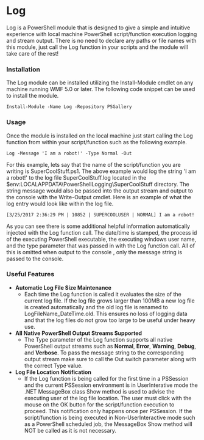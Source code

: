 # Log

Log is a PowerShell module that is designed to give a simple and intuitive experience with local machine PowerShell script/function execution logging and stream output. There is no need to declare any paths or file names with this module, just call the Log function in your scripts and the module will take care of the rest!

### Installation

The Log module can be installed utilizing the Install-Module cmdlet on any machine running WMF 5.0 or later. The following code snippet can be used to install the module.

```posh
Install-Module -Name Log -Repository PSGallery
```

### Usage

Once the module is installed on the local machine just start calling the Log function from within your script/function such as the following example.

```posh
Log -Message 'I am a robot!' -Type Normal -Out
```
For this example, lets say that the name of the script/function you are writing is SuperCoolStuff.ps1. The above example would log the string 'I am a robot!' to the log file SuperCoolStuff.log located in the $env:LOCALAPPDATA\PowerShellLogging\SuperCoolStuff directory. The string message would also be passed into the output stream and output to the console with the Write-Output cmdlet. Here is an example of what the log entry would look like within the log file.

```
[3/25/2017 2:36:29 PM | 10852 | SUPERCOOLUSER | NORMAL] I am a robot!
```

As you can see there is some additional helpful information automatically injected with the Log function call. The date/time is stamped, the process id of the executing PowerShell executable, the executing windows user name, and the type parameter that was passed in with the Log function call. All of this is omitted when output to the console , only the message string is passed to the console.

### Useful Features
* **Automatic Log File Size Maintenance**
  * Each time the Log function is called it evaluates the size of the current log file. If the log file grows larger than 100MB a new log file is created automatically and the old log file is renamed to LogFileName_DateTime.old. This ensures no loss of logging data and that the log files do not grow too large to be useful under heavy use.
* **All Native PowerShell Output Streams Supported**
  * The Type parameter of the Log function supports all native PowerShell output streams such as **Normal**, **Error**, **Warning**, **Debug**, and **Verbose**. To pass the message string to the corresponding output stream make sure to call the Out switch parameter along with the correct Type value.
* **Log File Location Notification**
  * If the Log function is being called for the first time in a PSSession and the current PSSession environment is in UserInterative mode the .NET MessageBox class Show method is used to advise the executing user of the log file location. The user must click with the mouse on the OK button for the script/function execution to proceed. This notification only happens once per PSSession. If the script/function is being executed in Non-UserInteractive mode such as a PowerShell scheduled job, the MessageBox Show method will NOT be called as it is not necessary.